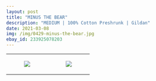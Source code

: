 ```yaml
---
layout: post
title: "MINUS THE BEAR"
description: "MEDIUM | 100% Cotton Preshrunk | Gildan"
date: 2021-03-08
img: /img/0429-minus-the-bear.jpg
ebay_id: 233925078203
---
```




<table style="width:100%;"><tr><td style="vertical-align:top;">
      <figure class="tmblr-full" data-orig-height="2048" data-orig-width="1365" data-orig-src="https://concertshirts.netlify.app/shirts/0429/0429-01.jpg"><img src="https://64.media.tumblr.com/1a1ddf3204fa1d7007cc09165d4c7199/8896cae998dc1591-a1/s540x810/75d509363bd78e4fe6acb71061a47264b3ae6b76.jpg" data-orig-height="2048" data-orig-width="1365" data-orig-src="https://concertshirts.netlify.app/shirts/0429/0429-01.jpg"/></figure></td>
    <td style="vertical-align:top;">
      <figure class="tmblr-full" data-orig-height="2048" data-orig-width="1365" data-orig-src="https://concertshirts.netlify.app/shirts/0429/0429-02.jpg"><img src="https://64.media.tumblr.com/d3c2a7656e160fd68921f30a1e93a6e5/8896cae998dc1591-cc/s540x810/12f03275121df76db9ab182344bc01e23347d617.jpg" data-orig-height="2048" data-orig-width="1365" data-orig-src="https://concertshirts.netlify.app/shirts/0429/0429-02.jpg"/></figure></td>
  </tr></table>
